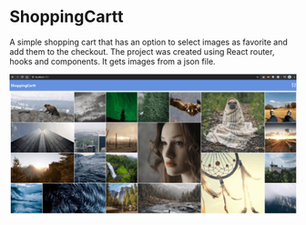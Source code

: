 # ShoppingCartt

A simple shopping cart that has an option to select images as favorite and add them to the checkout.
The project was created using React router, hooks and components. It gets images from a json file.

![](ShoppingCart.gif)
